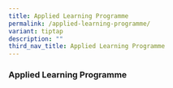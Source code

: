 ```yaml
---
title: Applied Learning Programme
permalink: /applied-learning-programme/
variant: tiptap
description: ""
third_nav_title: Applied Learning Programme
---
```

<h3><strong>Applied Learning Programme</strong></h3>
<h4></h4>
<p></p>
